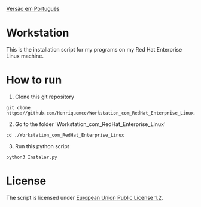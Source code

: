[Versão em Português](README.md)

# Workstation

This is the installation script for my programs on my Red Hat Enterprise Linux machine.

# How to run

1. Clone this git repository

````
git clone https://github.com/Henriquemcc/Workstation_com_RedHat_Enterprise_Linux.git
````

2. Go to the folder 'Workstation_com_RedHat_Enterprise_Linux'

````
cd ./Workstation_com_RedHat_Enterprise_Linux
````

3. Run this python script

````
python3 Instalar.py
````

# License

The script is licensed under [European Union Public License 1.2](LICENSE).
